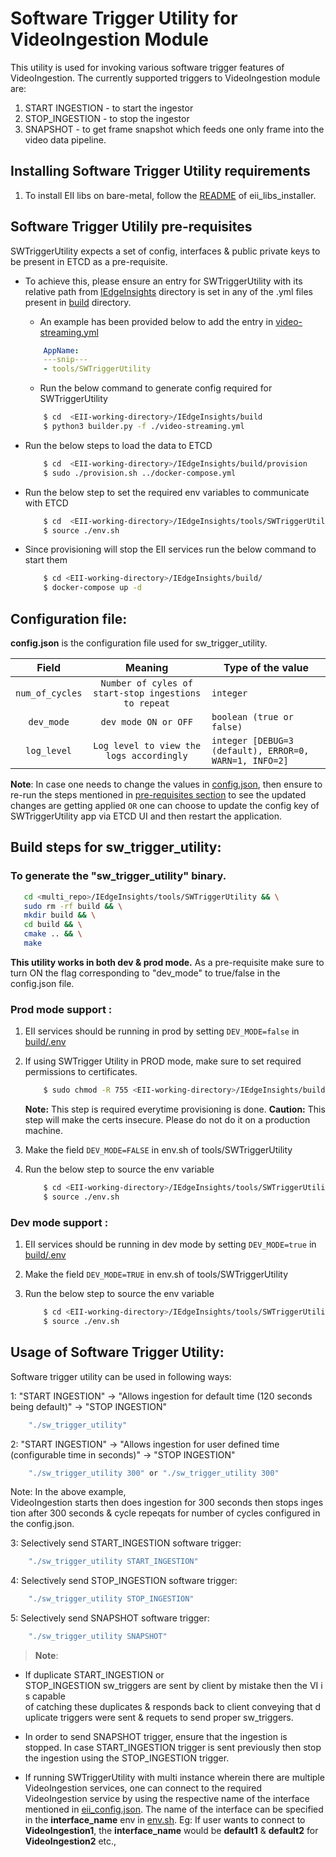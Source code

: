 # Software Trigger Utility for VideoIngestion Module

This utility is used for invoking various software trigger features of VideoIngestion. The currently supported triggers to VideoIngestion module are:
1. START INGESTION - to start the ingestor
2. STOP_INGESTION -  to stop the ingestor
3. SNAPSHOT - to get frame snapshot which feeds one only frame into the video data pipeline.

## Installing Software Trigger Utility requirements

1. To install EII libs on bare-metal, follow the [README](../../common/README.md) of eii_libs_installer.

## Software Trigger Utilily pre-requisites

SWTriggerUtility expects a set of config, interfaces & public private keys to be present in ETCD as a pre-requisite.
* To achieve this, please ensure an entry for SWTriggerUtility with its relative path from [IEdgeInsights](../../) directory is set in any of the .yml files present in [build](../../build) directory.
    * An example has been provided below to add the entry in [video-streaming.yml](../../build/video-streaming.yml)
    ```yml
        AppName:
        ---snip---
        - tools/SWTriggerUtility
    ```

    * Run the below command to generate config required for SWTriggerUtility
    ```sh
        $ cd  <EII-working-directory>/IEdgeInsights/build
        $ python3 builder.py -f ./video-streaming.yml
    ```

* Run the below steps to load the data to ETCD

    ```sh
        $ cd  <EII-working-directory>/IEdgeInsights/build/provision
        $ sudo ./provision.sh ../docker-compose.yml
    ```
* Run the below step to set the required env variables to communicate with ETCD

  ```sh
      $ cd  <EII-working-directory>/IEdgeInsights/tools/SWTriggerUtility
      $ source ./env.sh
  ```

* Since provisioning will stop the EII services run the below command to start them

   ```sh
       $ cd <EII-working-directory>/IEdgeInsights/build/
       $ docker-compose up -d
   ```

## Configuration file:

**config.json** is the configuration file used for sw_trigger_utility.

|       Field      | Meaning |                                       Type of the value                                    |
| :-------------:  | :-----: | ------------------------------------------------------------------------------------ |
| `num_of_cycles`  | `Number of cyles of start-stop ingestions to repeat`   | `integer`                           |
| `dev_mode`       | `dev mode ON or OFF`   | `boolean (true or false)`  |
| `log_level`      | `Log level to view the logs accordingly`   |  `integer [DEBUG=3 (default), ERROR=0, WARN=1, INFO=2]`  |

**Note**: In case one needs to change the values in [config.json](./config.json), then ensure to re-run the steps mentioned in [pre-requisites section](#software-trigger-utilily-pre-requisites) to see the updated changes are getting applied `OR` one can choose to update the config key of SWTriggerUtility app via ETCD UI and then restart the application.

## Build steps for sw_trigger_utility:

### To generate the "sw_trigger_utility"  binary.

```sh
   cd <multi_repo>/IEdgeInsights/tools/SWTriggerUtility && \
   sudo rm -rf build && \
   mkdir build && \
   cd build && \
   cmake .. && \
   make
```

**This utility works in both dev & prod mode.**  As a pre-requisite make sure to turn ON the flag corresponding to "dev_mode" to true/false in the config.json file.

### Prod mode support :

1. EII services should be running in prod by setting `DEV_MODE=false` in [build/.env](../../build/.env)

2. If using SWTrigger Utility in PROD mode, make sure to set required permissions to certificates.

   ```sh
       $ sudo chmod -R 755 <EII-working-directory>/IEdgeInsights/build/provision/Certificates
   ```
    **Note:** This step is required everytime provisioning is done.
    **Caution:** This step will make the certs insecure. Please do not do it on a production machine.


3. Make the field `DEV_MODE=FALSE` in env.sh of tools/SWTriggerUtility

4. Run the below step to source the env variable

    ```sh
        $ cd <EII-working-directory>/IEdgeInsights/tools/SWTriggerUtility
        $ source ./env.sh
    ```

### Dev mode support :

1. EII services should be running in dev mode by setting `DEV_MODE=true` in [build/.env](../../build/.env)

2. Make the field `DEV_MODE=TRUE` in env.sh of tools/SWTriggerUtility

3. Run the below step to source the env variable

    ```sh
        $ cd <EII-working-directory>/IEdgeInsights/tools/SWTriggerUtility
        $ source ./env.sh
    ```
## Usage of Software Trigger Utility:

Software trigger utility can be used in following ways:

1: "START INGESTION" -> "Allows ingestion for default time (120 seconds being default)" -> "STOP INGESTION"
```sh
    "./sw_trigger_utility"
```

2: "START INGESTION" -> "Allows ingestion for user defined time (configurable time in seconds)" -> "STOP INGESTION"
```sh
    "./sw_trigger_utility 300" or "./sw_trigger_utility 300"
```
Note: In the above example, VideoIngestion starts then does ingestion for 300 seconds then stops ingestion after 300 seconds & cycle repeqats for number of cycles configured in the config.json.


3: Selectively send START_INGESTION software trigger:
```sh
    "./sw_trigger_utility START_INGESTION"

```

4: Selectively send STOP_INGESTION software trigger:
```sh
    "./sw_trigger_utility STOP_INGESTION"

```

5: Selectively send SNAPSHOT software trigger:
```sh
    "./sw_trigger_utility SNAPSHOT"

```

> **Note**:  

* If duplicate START_INGESTION or STOP_INGESTION sw_triggers are sent by client by mistake then the VI is capable  of catching these duplicates & responds back to client conveying that duplicate triggers were sent & requets to send proper sw_triggers. 

* In order to send SNAPSHOT trigger, ensure that the ingestion is stopped. In case START_INGESTION trigger is sent previously then stop the ingestion using the STOP_INGESTION trigger.

* If running SWTriggerUtility with multi instance wherein there are multiple VideoIngestion services, one can connect to the required VideoIngestion service by using the respective name of the interface mentioned in [eii_config.json](../../build/provision/config/eii_config.json). The name of the interface can be specified in the **interface_name** env in [env.sh](env.sh). Eg: If user wants to connect to **VideoIngestion1**, the **interface_name** would be **default1** & **default2** for **VideoIngestion2** etc.,
